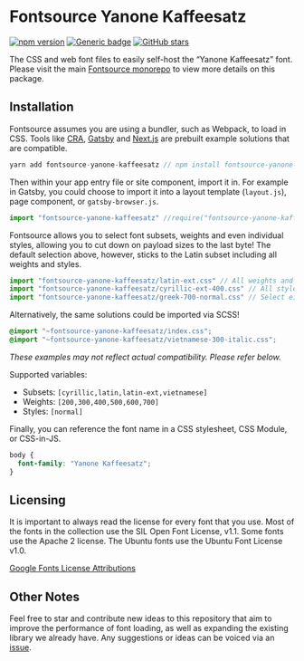 # Fontsource Yanone Kaffeesatz
[![npm version](https://badge.fury.io/js/fontsource-yanone-kaffeesatz.svg)](https://github.com/DecliningLotus/fontsource) [![Generic badge](https://img.shields.io/badge/fontsource-passing-brightgreen)](https://github.com/DecliningLotus/fontsource) [![GitHub stars](https://img.shields.io/github/stars/DecliningLotus/fontsource.svg?style=social&label=Star)](https://GitHub.com/DecliningLotus/fontsource/stargazers/)

The CSS and web font files to easily self-host the “Yanone Kaffeesatz” font. Please visit the main [Fontsource monorepo](https://github.com/DecliningLotus/fontsource) to view more details on this package.

## Installation

Fontsource assumes you are using a bundler, such as Webpack, to load in CSS. Tools like [CRA](https://create-react-app.dev/), [Gatsby](https://www.gatsbyjs.org/) and [Next.js](https://nextjs.org/) are prebuilt example solutions that are compatible.

```javascript
yarn add fontsource-yanone-kaffeesatz // npm install fontsource-yanone-kaffeesatz
```

Then within your app entry file or site component, import it in. For example in Gatsby, you could choose to import it into a layout template (`layout.js`), page component, or `gatsby-browser.js`.

```javascript
import "fontsource-yanone-kaffeesatz" //require("fontsource-yanone-kaffeesatz")
```

Fontsource allows you to select font subsets, weights and even individual styles, allowing you to cut down on payload sizes to the last byte! The default selection above, however, sticks to the Latin subset including all weights and styles.

```javascript
import "fontsource-yanone-kaffeesatz/latin-ext.css" // All weights and styles included.
import "fontsource-yanone-kaffeesatz/cyrillic-ext-400.css" // All styles included.
import "fontsource-yanone-kaffeesatz/greek-700-normal.css" // Select either normal or italic.
```

Alternatively, the same solutions could be imported via SCSS!

```scss
@import "~fontsource-yanone-kaffeesatz/index.css";
@import "~fontsource-yanone-kaffeesatz/vietnamese-300-italic.css";
```

_These examples may not reflect actual compatibility. Please refer below._

Supported variables:
- Subsets: `[cyrillic,latin,latin-ext,vietnamese]`
- Weights: `[200,300,400,500,600,700]`
- Styles: `[normal]`

Finally, you can reference the font name in a CSS stylesheet, CSS Module, or CSS-in-JS.

```css
body {
  font-family: "Yanone Kaffeesatz";
}
```

## Licensing 

It is important to always read the license for every font that you use.
Most of the fonts in the collection use the SIL Open Font License, v1.1. Some fonts use the Apache 2 license. The Ubuntu fonts use the Ubuntu Font License v1.0.

[Google Fonts License Attributions](https://fonts.google.com/attribution)

## Other Notes

Feel free to star and contribute new ideas to this repository that aim to improve the performance of font loading, as well as expanding the existing library we already have. Any suggestions or ideas can be voiced via an [issue](https://github.com/DecliningLotus/fontsource/issues).

